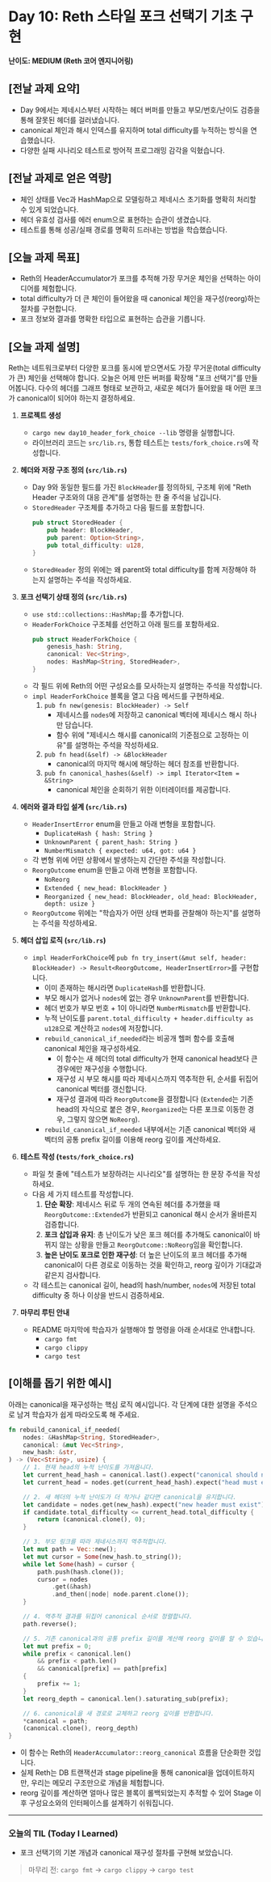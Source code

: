 # Day 10: Reth 스타일 포크 선택기 기초 구현

**난이도: MEDIUM (Reth 코어 엔지니어링)**

## [전날 과제 요약]
- Day 9에서는 제네시스부터 시작하는 헤더 버퍼를 만들고 부모/번호/난이도 검증을 통해 잘못된 헤더를 걸러냈습니다.
- canonical 체인과 해시 인덱스를 유지하며 total difficulty를 누적하는 방식을 연습했습니다.
- 다양한 실패 시나리오 테스트로 방어적 프로그래밍 감각을 익혔습니다.

## [전날 과제로 얻은 역량]
- 체인 상태를 Vec과 HashMap으로 모델링하고 제네시스 초기화를 명확히 처리할 수 있게 되었습니다.
- 헤더 유효성 검사를 에러 enum으로 표현하는 습관이 생겼습니다.
- 테스트를 통해 성공/실패 경로를 명확히 드러내는 방법을 학습했습니다.

## [오늘 과제 목표]
- Reth의 HeaderAccumulator가 포크를 추적해 가장 무거운 체인을 선택하는 아이디어를 체험합니다.
- total difficulty가 더 큰 체인이 들어왔을 때 canonical 체인을 재구성(reorg)하는 절차를 구현합니다.
- 포크 정보와 결과를 명확한 타입으로 표현하는 습관을 기릅니다.

## [오늘 과제 설명]
Reth는 네트워크로부터 다양한 포크를 동시에 받으면서도 가장 무거운(total difficulty가 큰) 체인을 선택해야 합니다. 오늘은 어제 만든 버퍼를 확장해 "포크 선택기"를 만들어봅니다. 다수의 헤더를 그래프 형태로 보관하고, 새로운 헤더가 들어왔을 때 어떤 포크가 canonical이 되어야 하는지 결정하세요.

1. **프로젝트 생성**
    - `cargo new day10_header_fork_choice --lib` 명령을 실행합니다.
    - 라이브러리 코드는 `src/lib.rs`, 통합 테스트는 `tests/fork_choice.rs`에 작성합니다.

2. **헤더와 저장 구조 정의 (`src/lib.rs`)**
    - Day 9와 동일한 필드를 가진 `BlockHeader`를 정의하되, 구조체 위에 "Reth Header 구조와의 대응 관계"를 설명하는 한 줄 주석을 남깁니다.
    - `StoredHeader` 구조체를 추가하고 다음 필드를 포함합니다.
      ```rust
      pub struct StoredHeader {
          pub header: BlockHeader,
          pub parent: Option<String>,
          pub total_difficulty: u128,
      }
      ```
    - `StoredHeader` 정의 위에는 왜 parent와 total difficulty를 함께 저장해야 하는지 설명하는 주석을 작성하세요.

3. **포크 선택기 상태 정의 (`src/lib.rs`)**
    - `use std::collections::HashMap;`를 추가합니다.
    - `HeaderForkChoice` 구조체를 선언하고 아래 필드를 포함하세요.
      ```rust
      pub struct HeaderForkChoice {
          genesis_hash: String,
          canonical: Vec<String>,
          nodes: HashMap<String, StoredHeader>,
      }
      ```
    - 각 필드 위에 Reth의 어떤 구성요소를 모사하는지 설명하는 주석을 작성합니다.
    - `impl HeaderForkChoice` 블록을 열고 다음 메서드를 구현하세요.
        1. `pub fn new(genesis: BlockHeader) -> Self`
            - 제네시스를 `nodes`에 저장하고 canonical 벡터에 제네시스 해시 하나만 담습니다.
            - 함수 위에 "제네시스 해시를 canonical의 기준점으로 고정하는 이유"를 설명하는 주석을 작성하세요.
        2. `pub fn head(&self) -> &BlockHeader`
            - canonical의 마지막 해시에 해당하는 헤더 참조를 반환합니다.
        3. `pub fn canonical_hashes(&self) -> impl Iterator<Item = &String>`
            - canonical 체인을 순회하기 위한 이터레이터를 제공합니다.

4. **에러와 결과 타입 설계 (`src/lib.rs`)**
    - `HeaderInsertError` enum을 만들고 아래 변형을 포함합니다.
        - `DuplicateHash { hash: String }`
        - `UnknownParent { parent_hash: String }`
        - `NumberMismatch { expected: u64, got: u64 }`
    - 각 변형 위에 어떤 상황에서 발생하는지 간단한 주석을 작성합니다.
    - `ReorgOutcome` enum을 만들고 아래 변형을 포함합니다.
        - `NoReorg`
        - `Extended { new_head: BlockHeader }`
        - `Reorganized { new_head: BlockHeader, old_head: BlockHeader, depth: usize }`
    - `ReorgOutcome` 위에는 "학습자가 어떤 상태 변화를 관찰해야 하는지"를 설명하는 주석을 작성하세요.

5. **헤더 삽입 로직 (`src/lib.rs`)**
    - `impl HeaderForkChoice`에 `pub fn try_insert(&mut self, header: BlockHeader) -> Result<ReorgOutcome, HeaderInsertError>`를 구현합니다.
        - 이미 존재하는 해시라면 `DuplicateHash`를 반환합니다.
        - 부모 해시가 없거나 `nodes`에 없는 경우 `UnknownParent`를 반환합니다.
        - 헤더 번호가 부모 번호 + 1이 아니라면 `NumberMismatch`를 반환합니다.
        - 누적 난이도를 `parent.total_difficulty + header.difficulty as u128`으로 계산하고 `nodes`에 저장합니다.
        - `rebuild_canonical_if_needed`라는 비공개 헬퍼 함수를 호출해 canonical 체인을 재구성하세요.
            - 이 함수는 새 헤더의 total difficulty가 현재 canonical head보다 큰 경우에만 재구성을 수행합니다.
            - 재구성 시 부모 해시를 따라 제네시스까지 역추적한 뒤, 순서를 뒤집어 canonical 벡터를 갱신합니다.
            - 재구성 결과에 따라 `ReorgOutcome`을 결정합니다 (`Extended`는 기존 head의 자식으로 붙은 경우, `Reorganized`는 다른 포크로 이동한 경우, 그렇지 않으면 `NoReorg`).
        - `rebuild_canonical_if_needed` 내부에서는 기존 canonical 벡터와 새 벡터의 공통 prefix 길이를 이용해 reorg 깊이를 계산하세요.

6. **테스트 작성 (`tests/fork_choice.rs`)**
    - 파일 첫 줄에 "테스트가 보장하려는 시나리오"를 설명하는 한 문장 주석을 작성하세요.
    - 다음 세 가지 테스트를 작성합니다.
        1. **단순 확장**: 제네시스 뒤로 두 개의 연속된 헤더를 추가했을 때 `ReorgOutcome::Extended`가 반환되고 canonical 해시 순서가 올바른지 검증합니다.
        2. **포크 삽입과 유지**: 총 난이도가 낮은 포크 헤더를 추가해도 canonical이 바뀌지 않는 상황을 만들고 `ReorgOutcome::NoReorg`임을 확인합니다.
        3. **높은 난이도 포크로 인한 재구성**: 더 높은 난이도의 포크 헤더를 추가해 canonical이 다른 경로로 이동하는 것을 확인하고, reorg 깊이가 기대값과 같은지 검사합니다.
    - 각 테스트는 canonical 길이, head의 hash/number, `nodes`에 저장된 total difficulty 중 하나 이상을 반드시 검증하세요.

7. **마무리 루틴 안내**
    - README 마지막에 학습자가 실행해야 할 명령을 아래 순서대로 안내합니다.
        - `cargo fmt`
        - `cargo clippy`
        - `cargo test`

## [이해를 돕기 위한 예시]
아래는 canonical을 재구성하는 핵심 로직 예시입니다. 각 단계에 대한 설명을 주석으로 남겨 학습자가 쉽게 따라오도록 해 주세요.

```rust
fn rebuild_canonical_if_needed(
    nodes: &HashMap<String, StoredHeader>,
    canonical: &mut Vec<String>,
    new_hash: &str,
) -> (Vec<String>, usize) {
    // 1. 현재 head의 누적 난이도를 가져옵니다.
    let current_head_hash = canonical.last().expect("canonical should never be empty");
    let current_head = nodes.get(current_head_hash).expect("head must exist");

    // 2. 새 헤더의 누적 난이도가 더 작거나 같다면 canonical을 유지합니다.
    let candidate = nodes.get(new_hash).expect("new header must exist");
    if candidate.total_difficulty <= current_head.total_difficulty {
        return (canonical.clone(), 0);
    }

    // 3. 부모 링크를 따라 제네시스까지 역추적합니다.
    let mut path = Vec::new();
    let mut cursor = Some(new_hash.to_string());
    while let Some(hash) = cursor {
        path.push(hash.clone());
        cursor = nodes
            .get(&hash)
            .and_then(|node| node.parent.clone());
    }

    // 4. 역추적 결과를 뒤집어 canonical 순서로 정렬합니다.
    path.reverse();

    // 5. 기존 canonical과의 공통 prefix 길이를 계산해 reorg 깊이를 알 수 있습니다.
    let mut prefix = 0;
    while prefix < canonical.len()
        && prefix < path.len()
        && canonical[prefix] == path[prefix]
    {
        prefix += 1;
    }
    let reorg_depth = canonical.len().saturating_sub(prefix);

    // 6. canonical을 새 경로로 교체하고 reorg 깊이를 반환합니다.
    *canonical = path;
    (canonical.clone(), reorg_depth)
}
```

- 이 함수는 Reth의 `HeaderAccumulator::reorg_canonical` 흐름을 단순화한 것입니다.
- 실제 Reth는 DB 트랜잭션과 stage pipeline을 통해 canonical을 업데이트하지만, 우리는 메모리 구조만으로 개념을 체험합니다.
- reorg 깊이를 계산하면 얼마나 많은 블록이 롤백되었는지 추적할 수 있어 Stage 이후 구성요소와의 인터페이스를 설계하기 쉬워집니다.

---

### 오늘의 TIL (Today I Learned)
- 포크 선택기의 기본 개념과 canonical 재구성 절차를 구현해 보았습니다.

> 마무리 전: `cargo fmt` → `cargo clippy` → `cargo test`